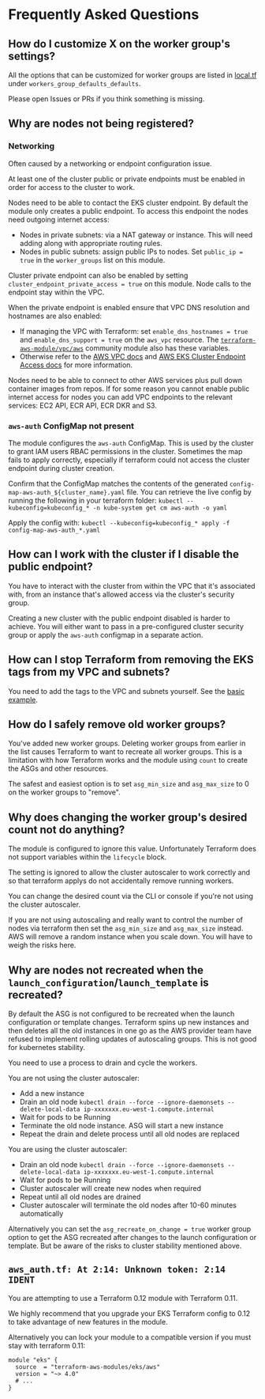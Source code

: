 # Frequently Asked Questions

## How do I customize X on the worker group's settings?

All the options that can be customized for worker groups are listed in [local.tf](https://github.com/terraform-aws-modules/terraform-aws-eks/blob/master/local.tf) under `workers_group_defaults_defaults`.

Please open Issues or PRs if you think something is missing.

## Why are nodes not being registered?

### Networking

Often caused by a networking or endpoint configuration issue.

At least one of the cluster public or private endpoints must be enabled in order for access to the cluster to work.

Nodes need to be able to contact the EKS cluster endpoint. By default the module only creates a public endpoint. To access this endpoint the nodes need outgoing internet access:
- Nodes in private subnets: via a NAT gateway or instance. This will need adding along with appropriate routing rules.
- Nodes in public subnets: assign public IPs to nodes. Set `public_ip = true` in the `worker_groups` list on this module.

Cluster private endpoint can also be enabled by setting `cluster_endpoint_private_access = true` on this module. Node calls to the endpoint stay within the VPC.

When the private endpoint is enabled ensure that VPC DNS resolution and hostnames are also enabled:
- If managing the VPC with Terraform: set `enable_dns_hostnames = true` and `enable_dns_support = true` on the `aws_vpc` resource. The [`terraform-aws-module/vpc/aws`](https://github.com/terraform-aws-modules/terraform-aws-vpc/) community module also has these variables.
- Otherwise refer to the [AWS VPC docs](https://docs.aws.amazon.com/vpc/latest/userguide/vpc-dns.html#vpc-dns-updating) and [AWS EKS Cluster Endpoint Access docs](https://docs.aws.amazon.com/eks/latest/userguide/cluster-endpoint.html) for more information.

Nodes need to be able to connect to other AWS services plus pull down container images from repos. If for some reason you cannot enable public internet access for nodes you can add VPC endpoints to the relevant services: EC2 API, ECR API, ECR DKR and S3.

### `aws-auth` ConfigMap not present

The module configures the `aws-auth` ConfigMap. This is used by the cluster to grant IAM users RBAC permissions in the cluster. Sometimes the map fails to apply correctly, especially if terraform could not access the cluster endpoint during cluster creation.

Confirm that the ConfigMap matches the contents of the generated `config-map-aws-auth_${cluster_name}.yaml` file. You can retrieve the live config by running the following in your terraform folder:
`kubectl --kubeconfig=kubeconfig_* -n kube-system get cm aws-auth -o yaml`

Apply the config with:
`kubectl --kubeconfig=kubeconfig_* apply -f config-map-aws-auth_*.yaml`

## How can I work with the cluster if I disable the public endpoint?

You have to interact with the cluster from within the VPC that it's associated with, from an instance that's allowed access via the cluster's security group.

Creating a new cluster with the public endpoint disabled is harder to achieve. You will either want to pass in a pre-configured cluster security group or apply the `aws-auth` configmap in a separate action.

## How can I stop Terraform from removing the EKS tags from my VPC and subnets?

You need to add the tags to the VPC and subnets yourself. See the [basic example](https://github.com/terraform-aws-modules/terraform-aws-eks/tree/master/examples/basic).

## How do I safely remove old worker groups?

You've added new worker groups. Deleting worker groups from earlier in the list causes Terraform to want to recreate all worker groups. This is a limitation with how Terraform works and the module using `count` to create the ASGs and other resources.

The safest and easiest option is to set `asg_min_size` and `asg_max_size` to 0 on the worker groups to "remove".

## Why does changing the worker group's desired count not do anything?

The module is configured to ignore this value. Unfortunately Terraform does not support variables within the `lifecycle` block.

The setting is ignored to allow the cluster autoscaler to work correctly and so that terraform applys do not accidentally remove running workers.

You can change the desired count via the CLI or console if you're not using the cluster autoscaler.

If you are not using autoscaling and really want to control the number of nodes via terraform then set the `asg_min_size` and `asg_max_size` instead. AWS will remove a random instance when you scale down. You will have to weigh the risks here.

## Why are nodes not recreated when the `launch_configuration`/`launch_template` is recreated?

By default the ASG is not configured to be recreated when the launch configuration or template changes. Terraform spins up new instances and then deletes all the old instances in one go as the AWS provider team have refused to implement rolling updates of autoscaling groups. This is not good for kubernetes stability.

You need to use a process to drain and cycle the workers.

You are not using the cluster autoscaler:
- Add a new instance
- Drain an old node `kubectl drain --force --ignore-daemonsets --delete-local-data ip-xxxxxxx.eu-west-1.compute.internal`
- Wait for pods to be Running
- Terminate the old node instance. ASG will start a new instance
- Repeat the drain and delete process until all old nodes are replaced

You are using the cluster autoscaler:
- Drain an old node `kubectl drain --force --ignore-daemonsets --delete-local-data ip-xxxxxxx.eu-west-1.compute.internal`
- Wait for pods to be Running
- Cluster autoscaler will create new nodes when required
- Repeat until all old nodes are drained
- Cluster autoscaler will terminate the old nodes after 10-60 minutes automatically

Alternatively you can set the `asg_recreate_on_change = true` worker group option to get the ASG recreated after changes to the launch configuration or template. But be aware of the risks to cluster stability mentioned above.

## `aws_auth.tf: At 2:14: Unknown token: 2:14 IDENT`

You are attempting to use a Terraform 0.12 module with Terraform 0.11.

We highly recommend that you upgrade your EKS Terraform config to 0.12 to take advantage of new features in the module.

Alternatively you can lock your module to a compatible version if you must stay with terraform 0.11:
```hcl
module "eks" {
  source  = "terraform-aws-modules/eks/aws"
  version = "~> 4.0"
  # ...
}
```
